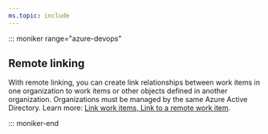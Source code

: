 ```yaml
---
ms.topic: include
---
```


::: moniker range="azure-devops"

## Remote linking

With remote linking, you can create link relationships between work items in one organization to work items or other objects defined in another organization. Organizations must be managed by the same Azure Active Directory. Learn more: [Link work items, Link to a remote work item](/azure/devops/boards/backlogs/add-link#remote-link).

::: moniker-end
